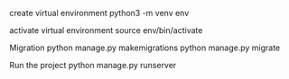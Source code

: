 create virtual environment 
    python3 -m venv env

activate virtual environment 
    source env/bin/activate

Migration
    python manage.py makemigrations
    python manage.py migrate


Run the project
    python manage.py runserver

